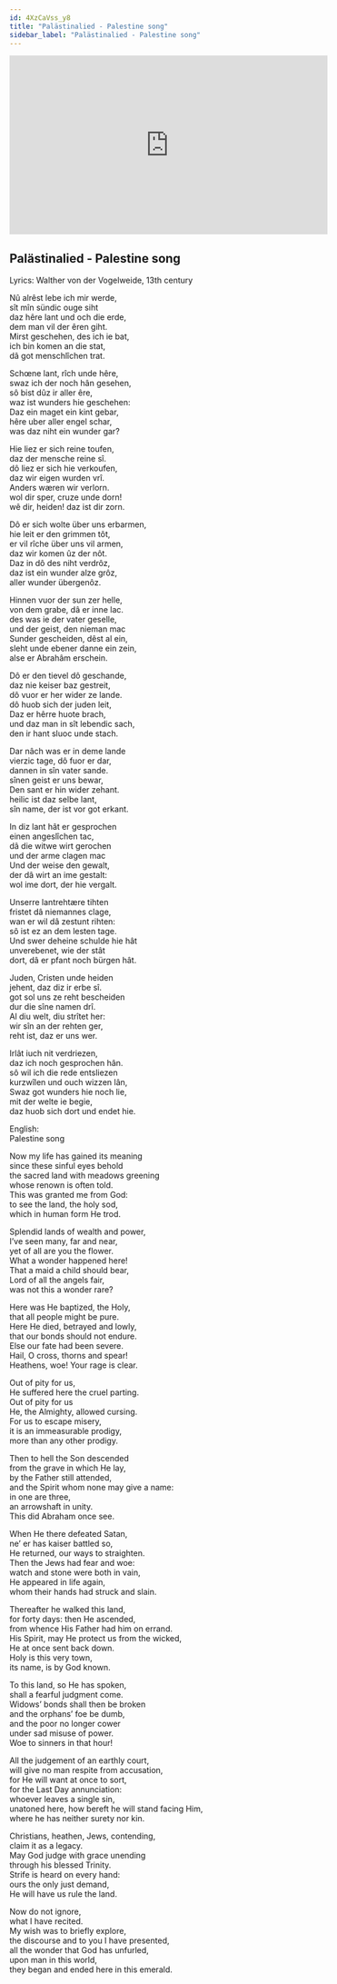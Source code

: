 ```yaml
---
id: 4XzCaVss_y8
title: "Palästinalied - Palestine song"
sidebar_label: "Palästinalied - Palestine song"
---
```


<div class="video-float-container">
  <iframe
    width="560"
    height="315"
    src="https://www.youtube.com/embed/4XzCaVss_y8"
    title="YouTube video player"
    frameborder="0"
    allow="accelerometer; autoplay; clipboard-write; encrypted-media; gyroscope; picture-in-picture; web-share"
    referrerpolicy="strict-origin-when-cross-origin"
    allowfullscreen
  ></iframe>
</div>

## Palästinalied - Palestine song

Lyrics: Walther von der Vogelweide, 13th century

Nû alrêst lebe ich mir werde,  
sît mîn sündic ouge siht  
daz hêre lant und och die erde,  
dem man vil der êren giht.  
   Mirst geschehen, des ich ie bat,  
   ich bin komen an die stat,  
   dâ got menschlîchen trat.

Schœne lant, rîch unde hêre,  
swaz ich der noch hân gesehen,  
sô bist dûz ir aller êre,  
waz ist wunders hie geschehen:  
   Daz ein maget ein kint gebar,  
   hêre uber aller engel schar,  
   was daz niht ein wunder gar?

Hie liez er sich reine toufen,  
daz der mensche reine sî.  
dô liez er sich hie verkoufen,  
daz wir eigen wurden vrî.  
   Anders wæren wir verlorn.  
   wol dir sper, cruze unde dorn!  
   wê dir, heiden! daz ist dir zorn.

Dô er sich wolte über uns erbarmen,  
hie leit er den grimmen tôt,  
er vil rîche über uns vil armen,  
daz wir komen ûz der nôt.  
   Daz in dô des niht verdrôz,  
   daz ist ein wunder alze grôz,  
   aller wunder übergenôz.

Hinnen vuor der sun zer helle,  
von dem grabe, dâ er inne lac.  
des was ie der vater geselle,  
und der geist, den nieman mac  
   Sunder gescheiden, dêst al ein,  
   sleht unde ebener danne ein zein,  
   alse er Abrahâm erschein.

Dô er den tievel dô geschande,  
daz nie keiser baz gestreit,  
dô vuor er her wider ze lande.  
dô huob sich der juden leit,  
   Daz er hêrre huote brach,  
   und daz man in sît lebendic sach,  
   den ir hant sluoc unde stach.

Dar nâch was er in deme lande  
vierzic tage, dô fuor er dar,  
dannen in sîn vater sande.  
sînen geist er uns bewar,  
   Den sant er hin wider zehant.  
   heilic ist daz selbe lant,  
   sîn name, der ist vor got erkant.

In diz lant hât er gesprochen  
einen angeslîchen tac,  
dâ die witwe wirt gerochen  
und der arme clagen mac  
   Und der weise den gewalt,  
   der dâ wirt an ime gestalt:  
   wol ime dort, der hie vergalt.

Unserre lantrehtære tihten  
fristet dâ niemannes clage,  
wan er wil dâ zestunt rihten:  
sô ist ez an dem lesten tage.  
   Und swer deheine schulde hie hât  
   unverebenet, wie der stât  
   dort, dâ er pfant noch bürgen hât.

Juden, Cristen unde heiden  
jehent, daz diz ir erbe sî.  
got sol uns ze reht bescheiden  
dur die sîne namen drî.  
   Al diu welt, diu strîtet her:  
   wir sîn an der rehten ger,  
   reht ist, daz er uns wer.

Irlât iuch nit verdriezen,  
daz ich noch gesprochen hân.  
sô wil ich die rede entsliezen  
kurzwîlen und ouch wizzen lân,  
   Swaz got wunders hie noch lie,  
   mit der welte ie begie,  
   daz huob sich dort und endet hie.

English:  
Palestine song

Now my life has gained its meaning  
since these sinful eyes behold  
the sacred land with meadows greening  
whose renown is often told.  
This was granted me from God:  
to see the land, the holy sod,  
which in human form He trod.  
   
Splendid lands of wealth and power,  
I’ve seen many, far and near,  
yet of all are you the flower.  
What a wonder happened here!  
That a maid a child should bear,  
Lord of all the angels fair,  
was not this a wonder rare?  
   
Here was He baptized, the Holy,  
that all people might be pure.  
Here He died, betrayed and lowly,  
that our bonds should not endure.  
Else our fate had been severe.  
Hail, O cross, thorns and spear!  
Heathens, woe! Your rage is clear.  
   
Out of pity for us,  
He suffered here the cruel parting.  
Out of pity for us  
He, the Almighty, allowed cursing.  
For us to escape misery,  
it is an immeasurable prodigy,  
more than any other prodigy.  
   
Then to hell the Son descended  
from the grave in which He lay,  
by the Father still attended,  
and the Spirit whom none may give a name:  
in one are three,  
an arrowshaft in unity.  
This did Abraham once see.  
   
When He there defeated Satan,  
ne’ er has kaiser battled so,  
He returned, our ways to straighten.  
Then the Jews had fear and woe:  
watch and stone were both in vain,  
He appeared in life again,  
whom their hands had struck and slain.  
   
Thereafter he walked this land,  
for forty days: then He ascended,  
from whence His Father had him on errand.  
His Spirit, may He protect us from the wicked,  
He at once sent back down.  
Holy is this very town,  
its name, is by God known.  
   
To this land, so He has spoken,  
shall a fearful judgment come.  
Widows’ bonds shall then be broken  
and the orphans’ foe be dumb,  
and the poor no longer cower  
under sad misuse of power.  
Woe to sinners in that hour!  
   
All the judgement of an earthly court,  
will give no man respite from accusation,  
for He will want at once to sort,  
for the Last Day annunciation:  
whoever leaves a single sin,  
unatoned here, how bereft he will stand facing Him,  
where he has neither surety nor kin.  
   
Christians, heathen, Jews, contending,  
claim it as a legacy.  
May God judge with grace unending  
through his blessed Trinity.  
Strife is heard on every hand:  
ours the only just demand,  
He will have us rule the land.  
   
Now do not ignore,  
what I have recited.  
My wish was to briefly explore,  
the discourse and to you I have presented,  
all the wonder that God has unfurled,  
upon man in this world,  
they began and ended here in this emerald.
